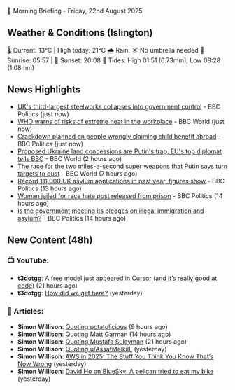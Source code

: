 🌅 Morning Briefing - Friday, 22nd August 2025

## Weather & Conditions (Islington)

🌡️ Current: 13°C | High today: 21°C
🌧️ Rain: ☀️ No umbrella needed
🌅 Sunrise: 05:57 | 🌇 Sunset: 20:08
🌊 Tides: High 01:51 (6.73mm), Low 08:28 (1.08mm)

## News Highlights

- [UK's third-largest steelworks collapses into government control](https://www.bbc.com/news/articles/cy0818y4jdlo?at_medium=RSS&at_campaign=rss) - BBC Politics (just now)
- [WHO warns of risks of extreme heat in the workplace](https://www.bbc.com/news/articles/c5ylwxl5n01o?at_medium=RSS&at_campaign=rss) - BBC World (just now)
- [Crackdown planned on people wrongly claiming child benefit abroad](https://www.bbc.com/news/articles/cr5r1zpl39jo?at_medium=RSS&at_campaign=rss) - BBC Politics (just now)
- [Proposed Ukraine land concessions are Putin's trap, EU's top diplomat tells BBC](https://www.bbc.com/news/articles/cp8zdezm507o?at_medium=RSS&at_campaign=rss) - BBC World (2 hours ago)
- [The race for the two miles-a-second super weapons that Putin says turn targets to dust](https://www.bbc.com/news/articles/cgeqj1q8gj4o?at_medium=RSS&at_campaign=rss) - BBC World (7 hours ago)
- [Record 111,000 UK asylum applications in past year, figures show](https://www.bbc.com/news/articles/cwy1kxv8xewo?at_medium=RSS&at_campaign=rss) - BBC Politics (13 hours ago)
- [Woman jailed for race hate post released from prison](https://www.bbc.com/news/articles/c5yl7p4l11po?at_medium=RSS&at_campaign=rss) - BBC Politics (14 hours ago)
- [Is the government meeting its pledges on illegal immigration and asylum?](https://www.bbc.com/news/articles/c9dqqj0v1ndo?at_medium=RSS&at_campaign=rss) - BBC Politics (14 hours ago)

## New Content (48h)
### 📺 YouTube:

- **t3dotgg**: [A free model just appeared in Cursor (and it’s really good at code)](https://www.youtube.com/watch?v=u0L8vQz0X2g) (21 hours ago)
- **t3dotgg**: [How did we get here?](https://www.youtube.com/watch?v=WM1R3kS01NA) (yesterday)

### 📝 Articles:

- **Simon Willison**: [Quoting potatolicious](https://simonwillison.net/2025/Aug/21/potatolicious/#atom-everything) (9 hours ago)
- **Simon Willison**: [Quoting Matt Garman](https://simonwillison.net/2025/Aug/21/matt-garman/#atom-everything) (14 hours ago)
- **Simon Willison**: [Quoting Mustafa Suleyman](https://simonwillison.net/2025/Aug/21/mustafa-suleyman/#atom-everything) (21 hours ago)
- **Simon Willison**: [Quoting u/AssafMalkiIL](https://simonwillison.net/2025/Aug/20/bad-vibes/#atom-everything) (yesterday)
- **Simon Willison**: [AWS in 2025: The Stuff You Think You Know That’s Now Wrong](https://simonwillison.net/2025/Aug/20/aws-in-2025/#atom-everything) (yesterday)
- **Simon Willison**: [David Ho on BlueSky: A pelican tried to eat my bike](https://simonwillison.net/2025/Aug/20/a-pelican-tried-to-eat-my-bike/#atom-everything) (yesterday)
